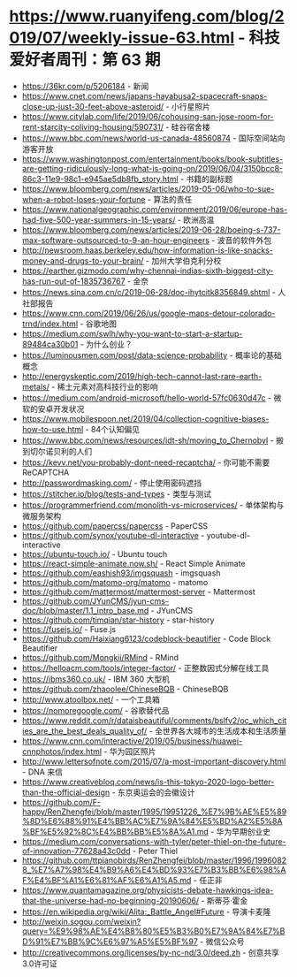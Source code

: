# https://www.ruanyifeng.com/blog/2019/07/weekly-issue-63.html - 科技爱好者周刊：第 63 期

- https://36kr.com/p/5206184 - 新闻
- https://www.cnet.com/news/japans-hayabusa2-spacecraft-snaps-close-up-just-30-feet-above-asteroid/ - 小行星照片
- https://www.citylab.com/life/2019/06/cohousing-san-jose-room-for-rent-starcity-coliving-housing/590731/ - 硅谷宿舍楼
- https://www.bbc.com/news/world-us-canada-48560874 - 国际空间站向游客开放
- https://www.washingtonpost.com/entertainment/books/book-subtitles-are-getting-ridiculously-long-what-is-going-on/2019/06/04/3150bcc8-86c3-11e9-98c1-e945ae5db8fb_story.html - 书籍的副标题
- https://www.bloomberg.com/news/articles/2019-05-06/who-to-sue-when-a-robot-loses-your-fortune - 算法的责任
- https://www.nationalgeographic.com/environment/2019/06/europe-has-had-five-500-year-summers-in-15-years/ - 欧洲高温
- https://www.bloomberg.com/news/articles/2019-06-28/boeing-s-737-max-software-outsourced-to-9-an-hour-engineers - 波音的软件外包
- http://newsroom.haas.berkeley.edu/how-information-is-like-snacks-money-and-drugs-to-your-brain/ - 加州大学伯克利分校
- https://earther.gizmodo.com/why-chennai-indias-sixth-biggest-city-has-run-out-of-1835736767 - 金奈
- https://news.sina.com.cn/c/2019-06-28/doc-ihytcitk8356849.shtml - 人社部报告
- https://www.cnn.com/2019/06/26/us/google-maps-detour-colorado-trnd/index.html - 谷歌地图
- https://medium.com/swlh/why-you-want-to-start-a-startup-89484ca30b01 - 为什么创业？
- https://luminousmen.com/post/data-science-probability - 概率论的基础概念
- http://energyskeptic.com/2019/high-tech-cannot-last-rare-earth-metals/ - 稀土元素对高科技行业的影响
- https://medium.com/android-microsoft/hello-world-57fc0630d47c - 微软的安卓开发状况
- https://www.mobilespoon.net/2019/04/collection-cognitive-biases-how-to-use.html - 84个认知偏见
- https://www.bbc.com/news/resources/idt-sh/moving_to_Chernobyl - 搬到切尔诺贝利的人们
- https://kevv.net/you-probably-dont-need-recaptcha/ - 你可能不需要 ReCAPTCHA
- http://passwordmasking.com/ - 停止使用密码遮挡
- https://stitcher.io/blog/tests-and-types - 类型与测试
- https://programmerfriend.com/monolith-vs-microservices/ - 单体架构与微服务架构
- https://github.com/papercss/papercss - PaperCSS
- https://github.com/synox/youtube-dl-interactive - youtube-dl-interactive
- https://ubuntu-touch.io/ - Ubuntu touch
- https://react-simple-animate.now.sh/ - React Simple Animate
- https://github.com/eashish93/imgsquash - imgsquash
- https://github.com/matomo-org/matomo - matomo
- https://github.com/mattermost/mattermost-server - Mattermost
- https://github.com/JYunCMS/jyun-cms-doc/blob/master/1.1_intro_base.md - JYunCMS
- https://github.com/timqian/star-history - star-history
- https://fusejs.io/ - Fuse.js
- https://github.com/Haixiang6123/codeblock-beautifier - Code Block Beautifier
- https://github.com/Mongkii/RMind - RMind
- https://helloacm.com/tools/integer-factor/ - 正整数因式分解在线工具
- https://ibms360.co.uk/ - IBM 360 大型机
- https://github.com/zhaoolee/ChineseBQB - ChineseBQB
- http://www.atoolbox.net/ - 一个工具箱
- https://nomoregoogle.com/ - 谷歌替代品
- https://www.reddit.com/r/dataisbeautiful/comments/bslfv2/oc_which_cities_are_the_best_deals_quality_of/ - 全世界各大城市的生活成本和生活质量
- https://www.cnn.com/interactive/2019/05/business/huawei-cnnphotos/index.html - 华为园区照片
- http://www.lettersofnote.com/2015/07/a-most-important-discovery.html - DNA 来信
- https://www.creativebloq.com/news/is-this-tokyo-2020-logo-better-than-the-official-design - 东京奥运会的会徽设计
- https://github.com/F-happy/RenZhengfei/blob/master/1995/19951226_%E7%9B%AE%E5%89%8D%E6%88%91%E4%BB%AC%E7%9A%84%E5%BD%A2%E5%8A%BF%E5%92%8C%E4%BB%BB%E5%8A%A1.md - 华为早期创业史
- https://medium.com/conversations-with-tyler/peter-thiel-on-the-future-of-innovation-77628a43c0dd - Peter Thiel
- https://github.com/ttpianobirds/RenZhengfei/blob/master/1996/19960828_%E7%A7%98%E4%B9%A6%E4%BD%93%E7%B3%BB%E6%98%AF%E4%BF%A1%E6%81%AF%E6%A1%A5.md - 任正非
- https://www.quantamagazine.org/physicists-debate-hawkings-idea-that-the-universe-had-no-beginning-20190606/ - 斯蒂芬·霍金
- https://en.wikipedia.org/wiki/Alita:_Battle_Angel#Future - 导演卡麦隆
- http://weixin.sogou.com/weixin?query=%E9%98%AE%E4%B8%80%E5%B3%B0%E7%9A%84%E7%BD%91%E7%BB%9C%E6%97%A5%E5%BF%97 - 微信公众号
- http://creativecommons.org/licenses/by-nc-nd/3.0/deed.zh - 创意共享3.0许可证